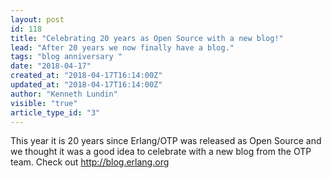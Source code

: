 ```yaml
---
layout: post
id: 118
title: "Celebrating 20 years as Open Source with a new blog!"
lead: "After 20 years we now finally have a blog."
tags: "blog anniversary "
date: "2018-04-17"
created_at: "2018-04-17T16:14:00Z"
updated_at: "2018-04-17T16:14:00Z"
author: "Kenneth Lundin"
visible: "true"
article_type_id: "3"
---
```

This year it is 20 years since Erlang/OTP was released as Open Source and we thought it was a good idea to celebrate with a new blog from the OTP team.
Check out <http://blog.erlang.org>
